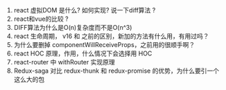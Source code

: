 1. react 虚拟DOM 是什么? 如何实现? 说一下diff算法 ?
2. react和vue的比较 ? 
3. DIFF算法为什么是O(n)复杂度而不是O(n^3)
4. react 生命周期， v16 和 之前的区别，新加的方法有什么用，有用过吗？
5. 为什么要删掉 componentWillReceiveProps，之前用的很顺手啊？
6. react HOC 原理，作用，什么情况下会选择用 HOC
7. react-router 中 withRouter 实现原理
8. Redux-saga 对比 redux-thunk 和 redux-promise 的优势，为什么要引一个这么大的包

 

 

 

 

 

 

